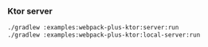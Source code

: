 ### Ktor server
```sh
./gradlew :examples:webpack-plus-ktor:server:run
./gradlew :examples:webpack-plus-ktor:local-server:run
```
